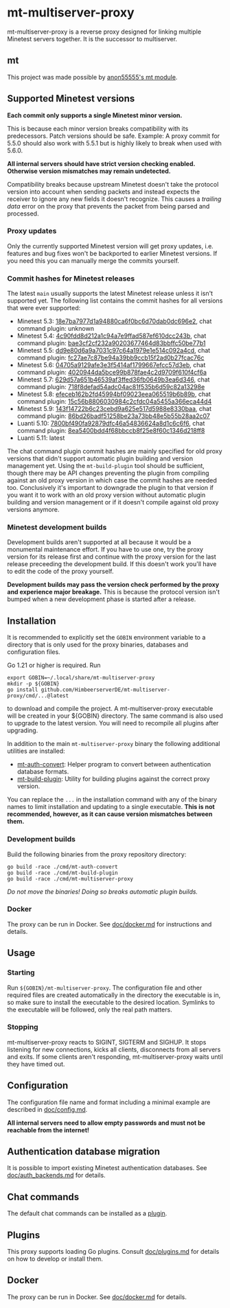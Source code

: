 # mt-multiserver-proxy

mt-multiserver-proxy is a reverse proxy designed for linking
multiple Minetest servers together. It is the successor to multiserver.

## mt

This project was made possible by
[anon55555's mt module](https://github.com/anon55555/mt).

## Supported Minetest versions

**Each commit only supports a single Minetest minor version.**

This is because each minor version breaks compatibility with its predecessors.
Patch versions should be safe. Example:
A proxy commit for 5.5.0 should also work with 5.5.1
but is highly likely to break when used with 5.6.0.

**All internal servers should have strict version checking enabled.
Otherwise version mismatches may remain undetected.**

Compatibility breaks because upstream Minetest
doesn't take the protocol version into account when sending packets
and instead expects the receiver to ignore any new fields it doesn't recognize.
This causes a *trailing data* error on the proxy
that prevents the packet from being parsed and processed.

### Proxy updates

Only the currently supported Minetest version will get proxy updates,
i.e. features and bug fixes won't be backported to earlier Minetest versions.
If you need this you can manually merge the commits yourself.

### Commit hashes for Minetest releases

The latest `main` usually supports the latest Minetest release
unless it isn't supported yet. The following list contains the commit hashes
for all versions that were ever supported:

* Minetest 5.3: [18e7ba7977d1a94880ca6f0bc6d70dab0dc696e2](https://github.com/HimbeerserverDE/mt-multiserver-proxy/commit/18e7ba7977d1a94880ca6f0bc6d70dab0dc696e2), chat command plugin: unknown
* Minetest 5.4: [4c90fdd8d212a1c94a7e9ffad587ef610dcc243b](https://github.com/HimbeerserverDE/mt-multiserver-proxy/commit/4c90fdd8d212a1c94a7e9ffad587ef610dcc243b), chat command plugin: [bae3cf2cf232a90203677464d83bbffc50be77b1](https://github.com/HimbeerserverDE/mt-multiserver-chatcommands/commit/bae3cf2cf232a90203677464d83bbffc50be77b1)
* Minetest 5.5: [dd9e80d6a9a7031c97c64a1979e1e514c092a4cd](https://github.com/HimbeerserverDE/mt-multiserver-proxy/commit/dd9e80d6a9a7031c97c64a1979e1e514c092a4cd), chat command plugin: [fc27ae7c87be94a39bb9ccb15f2ad0b27fcac76c](https://github.com/HimbeerserverDE/mt-multiserver-chatcommands/commit/fc27ae7c87be94a39bb9ccb15f2ad0b27fcac76c)
* Minetest 5.6: [04705a9129afe3e3f5414af1799667efcc57d3eb](https://github.com/HimbeerserverDE/mt-multiserver-proxy/commit/04705a9129afe3e3f5414af1799667efcc57d3eb), chat command plugin: [4020944da5bce99b878fae4c2d9709f610f4cf6a](https://github.com/HimbeerserverDE/mt-multiserver-chatcommands/commit/4020944da5bce99b878fae4c2d9709f610f4cf6a)
* Minetest 5.7: [629d57a651b46539af3ffed36fb0649b3ea6d346](https://github.com/HimbeerserverDE/mt-multiserver-proxy/commit/629d57a651b46539af3ffed36fb0649b3ea6d346), chat command plugin: [718f8defad54adc04ac81f535b6d59c82a13298e](https://github.com/HimbeerserverDE/mt-multiserver-chatcommands/commit/718f8defad54adc04ac81f535b6d59c82a13298e)
* Minetest 5.8: [efeceb162b2fd45994bf09023eea065519b6b89b](https://github.com/HimbeerserverDE/mt-multiserver-proxy/commit/15c56b8806030984c2cfdc04a5455a366eca44d4), chat command plugin: [15c56b8806030984c2cfdc04a5455a366eca44d4](https://github.com/HimbeerserverDE/mt-multiserver-chatcommands/commit/15c56b8806030984c2cfdc04a5455a366eca44d4)
* Minetest 5.9: [143f14722b6c23cebd9a625e517d5988e8330baa](https://github.com/HimbeerserverDE/mt-multiserver-proxy/commit/143f14722b6c23cebd9a625e517d5988e8330baa), chat command plugin: [86bd26badf51258be23a73bb48e5b55b28aa2c07](https://github.com/HimbeerserverDE/mt-multiserver-chatcommands/commit/86bd26badf51258be23a73bb48e5b55b28aa2c07)
* Luanti 5.10: [7800bf490fa92879dfc46a54836624a8d1c6c6f6](https://github.com/HimbeerserverDE/mt-multiserver-proxy/commit/7800bf490fa92879dfc46a54836624a8d1c6c6f6), chat command plugin: [8ea5400bdd4f68bbccb8f25e8f60c1346d218ff8](https://github.com/HimbeerserverDE/mt-multiserver-chatcommands/commit/8ea5400bdd4f68bbccb8f25e8f60c1346d218ff8)
* Luanti 5.11: latest

The chat command plugin commit hashes are mainly specified for old proxy
versions that didn't support automatic plugin building and version management
yet. Using the `mt-build-plugin` tool should be sufficient, though there may
be API changes preventing the plugin from compiling against an old proxy
version in which case the commit hashes are needed too. Conclusively it's
important to downgrade the plugin to that version if you want it to work with
an old proxy version without automatic plugin building and version management
or if it doesn't compile against old proxy versions anymore.

### Minetest development builds

Development builds aren't supported at all
because it would be a monumental maintenance effort.
If you have to use one, try the proxy version for its release first
and continue with the proxy version for the last release
preceeding the development build.
If this doesn't work you'll have to edit the code of the proxy yourself.

**Development builds may pass the version check performed by the proxy
and experience major breakage.** This is because the protocol version
isn't bumped when a new development phase is started after a release.

## Installation

It is recommended to explicitly set the `GOBIN` environment variable
to a directory that is only used for the proxy binaries, databases
and configuration files.

Go 1.21 or higher is required. Run

```
export GOBIN=~/.local/share/mt-multiserver-proxy
mkdir -p ${GOBIN}
go install github.com/HimbeerserverDE/mt-multiserver-proxy/cmd/...@latest
```

to download and compile the project. A mt-multiserver-proxy executable
will be created in your ${GOBIN} directory. The same command is also
used to upgrade to the latest version. You will need to recompile
all plugins after upgrading.

In addition to the main `mt-multiserver-proxy` binary the following
additional utilities are installed:

* [mt-auth-convert](https://github.com/HimbeerserverDE/mt-multiserver-proxy/blob/main/doc/auth_backends.md#mt-auth-convert): Helper program to convert between authentication database formats.
* [mt-build-plugin](https://github.com/HimbeerserverDE/mt-multiserver-proxy/blob/main/doc/plugins.md#automatic-version-management): Utility for building plugins against the correct proxy version.

You can replace the `...` in the installation command
with any of the binary names to limit installation and updating
to a single executable. **This is not recommended, however,
as it can cause version mismatches between them.**

### Development builds

Build the following binaries from the proxy repository directory:

```
go build -race ./cmd/mt-auth-convert
go build -race ./cmd/mt-build-plugin
go build -race ./cmd/mt-multiserver-proxy
```

*Do not move the binaries! Doing so breaks automatic plugin builds.*

### Docker

The proxy can be run in Docker. See [doc/docker.md](https://github.com/HimbeerserverDE/mt-multiserver-proxy/blob/main/doc/docker.md)
for instructions and details.

## Usage

### Starting

Run `${GOBIN}/mt-multiserver-proxy`. The configuration file and other required
files are created automatically in the directory the executable is in,
so make sure to install the executable to the desired location.
Symlinks to the executable will be followed, only the real path matters.

### Stopping

mt-multiserver-proxy reacts to SIGINT, SIGTERM and SIGHUP. It stops listening
for new connections, kicks all clients, disconnects from all servers
and exits. If some clients aren't responding, mt-multiserver-proxy waits until
they have timed out.

## Configuration

The configuration file name and format including a minimal example
are described in [doc/config.md](https://github.com/HimbeerserverDE/mt-multiserver-proxy/blob/main/doc/config.md).

**All internal servers need to allow empty passwords
and must not be reachable from the internet!**

## Authentication database migration

It is possible to import existing Minetest authentication databases.
See [doc/auth_backends.md](https://github.com/HimbeerserverDE/mt-multiserver-proxy/blob/main/doc/auth_backends.md)
for details.

## Chat commands

The default chat commands can be installed as a [plugin](https://github.com/HimbeerserverDE/mt-multiserver-chatcommands).

## Plugins

This proxy supports loading Go plugins.
Consult [doc/plugins.md](https://github.com/HimbeerserverDE/mt-multiserver-proxy/blob/main/doc/plugins.md)
for details on how to develop or install them.

## Docker

The proxy can be run in Docker.
See [doc/docker.md](https://github.com/HimbeerserverDE/mt-multiserver-proxy/blob/main/doc/docker.md)
for details.
